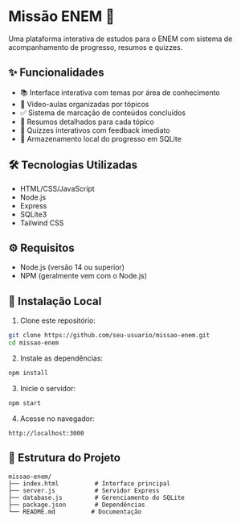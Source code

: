 # Missão ENEM 🚀

Uma plataforma interativa de estudos para o ENEM com sistema de acompanhamento de progresso, resumos e quizzes.

## ✨ Funcionalidades

- 📚 Interface interativa com temas por área de conhecimento
- 🎥 Vídeo-aulas organizadas por tópicos
- ✅ Sistema de marcação de conteúdos concluídos
- 📝 Resumos detalhados para cada tópico
- 🎯 Quizzes interativos com feedback imediato
- 💾 Armazenamento local do progresso em SQLite

## 🛠️ Tecnologias Utilizadas

- HTML/CSS/JavaScript
- Node.js
- Express
- SQLite3
- Tailwind CSS

## ⚙️ Requisitos

- Node.js (versão 14 ou superior)
- NPM (geralmente vem com o Node.js)

## 🚀 Instalação Local

1. Clone este repositório:
```bash
git clone https://github.com/seu-usuario/missao-enem.git
cd missao-enem
```

2. Instale as dependências:
```bash
npm install
```

3. Inicie o servidor:
```bash
npm start
```

4. Acesse no navegador:
```
http://localhost:3000
```

## 📁 Estrutura do Projeto

```
missao-enem/
├── index.html          # Interface principal
├── server.js           # Servidor Express
├── database.js         # Gerenciamento do SQLite
├── package.json        # Dependências
└── README.md          # Documentação
```
